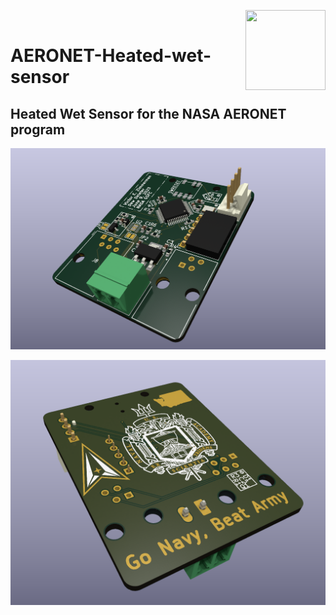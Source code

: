 <img align="right" width="128" height="128" src="https://www.x20.org/wp-content/uploads/2015/01/NASA-logo.png"><br/>
# AERONET-Heated-wet-sensor

## Heated Wet Sensor for the NASA AERONET program


![Ray tracing render](/IMG/DewDeleterPCB.PNG)

![Ray tracing render](/IMG/DewDeleterSponsors.PNG)

